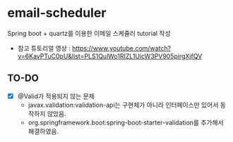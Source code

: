 # email-scheduler
Spring boot + quartz를 이용한 이메일 스케쥴러 tutorial 작성 
* 참고 튜토리얼 영상 : https://www.youtube.com/watch?v=6KavPTuC0pU&list=PLS1QulWo1RIZL1UicW3PV905pirgXjfQV

## TO-DO
- [X] @Valid가 적용되지 않는 문제
  - javax.validation:validation-api는 구현체가 아니라 인터페이스만 있어서 동작하지 않았음. 
  - org.springframework.boot:spring-boot-starter-validation를 추가해서 해결하였음.
